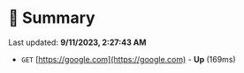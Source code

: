 # 📖 Summary
Last updated: **9/11/2023, 2:27:43 AM**

- `GET` [https://google.com](https://google.com) - **Up** (169ms)
